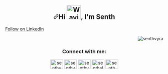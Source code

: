  </div>
    <article class="markdown-body entry-content container-lg f5" itemprop="text"><h1 align="center" dir="auto"><a id="user-content-hi--im-Senth Vyra" class="anchor" aria-hidden="true" href="#hi--im-Senth-Vyra"><svg class="octicon octicon-link" viewBox="0 0 16 16" version="1.1" width="16" height="16" aria-hidden="true"><path fill-rule="evenodd" d="M7.775 3.275a.75.75 0 001.06 1.06l1.25-1.25a2 2 0 112.83 2.83l-2.5 2.5a2 2 0 01-2.83 0 .75.75 0 00-1.06 1.06 3.5 3.5 0 004.95 0l2.5-2.5a3.5 3.5 0 00-4.95-4.95l-1.25 1.25zm-4.69 9.64a2 2 0 010-2.83l2.5-2.5a2 2 0 012.83 0 .75.75 0 001.06-1.06 3.5 3.5 0 00-4.95 0l-2.5 2.5a3.5 3.5 0 004.95 4.95l1.25-1.25a.75.75 0 00-1.06-1.06l-1.25 1.25a2 2 0 01-2.83 0z"></path></svg></a>Hi <a target="_blank" rel="noopener noreferrer nofollow" href="https://raw.githubusercontent.com/nixin72/nixin72/master/wave.gif"><img src="https://raw.githubusercontent.com/nixin72/nixin72/master/wave.gif" alt="Waving hand animated gif" height="45" width="45" data-animated-image="" style="max-width: 100%;"></a>, I'm Senth</h1>

<a class="libutton" href="https://www.linkedin.com/comm/mynetwork/discovery-see-all?usecase=PEOPLE_FOLLOWS&followMember=senthvyra" target="_blank">Follow on LinkedIn</a>
<div align="right" dir="auto">
</div>



<p align="right"> <img src="https://komarev.com/ghpvc/?username=senthvyra&label=Profile%20views&color=0e75b6&style=flat" alt="senthvyra" /> </p>

<h3 align="center">Connect with me:</h3>
<p align="center">
<a href="https://twitter.com/senthvyra" target="blank"><img align="center" src="https://raw.githubusercontent.com/rahuldkjain/github-profile-readme-generator/master/src/images/icons/Social/twitter.svg" alt="senthvyra" height="30" width="40" /></a>
<a href="https://linkedin.com/in/senthvyra" target="blank"><img align="center" src="https://raw.githubusercontent.com/rahuldkjain/github-profile-readme-generator/master/src/images/icons/Social/linked-in-alt.svg" alt="senthvyra" height="30" width="40" /></a>
<a href="https://fb.com/senthvyra" target="blank"><img align="center" src="https://raw.githubusercontent.com/rahuldkjain/github-profile-readme-generator/master/src/images/icons/Social/facebook.svg" alt="senthvyra" height="30" width="40" /></a>
<a href="https://instagram.com/senthvyra" target="blank"><img align="center" src="https://raw.githubusercontent.com/rahuldkjain/github-profile-readme-generator/master/src/images/icons/Social/instagram.svg" alt="senthalanvyra" height="30" width="40" /></a>
<a href="https://www.youtube.com/c/senth" target="blank"><img align="center" src="https://raw.githubusercontent.com/rahuldkjain/github-profile-readme-generator/master/src/images/icons/Social/youtube.svg" alt="senth" height="30" width="40" /></a>
</p>
